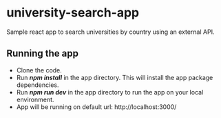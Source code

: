 # university-search-app
Sample react app to search universities by country using an external API.


## Running the app
- Clone the code.
- Run ***npm install*** in the app directory. This will install the app package dependencies.
- Run ***npm run dev*** in the app directory to run the app on your local environment.
- App will be running on default url: http://localhost:3000/
